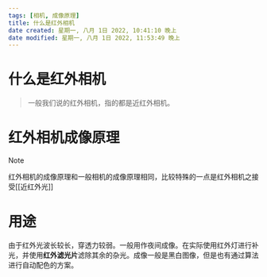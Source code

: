 ```yaml
---
tags: [相机, 成像原理]
title: 什么是红外相机
date created: 星期一, 八月 1日 2022, 10:41:10 晚上
date modified: 星期一, 八月 1日 2022, 11:53:49 晚上
---
```

# 什么是红外相机

> 一般我们说的红外相机，指的都是近红外相机。


# 红外相机成像原理

> [!NOTE]
> 
> 红外相机的成像原理和一般相机的成像原理相同，比较特殊的一点是红外相机之接受[[近红外光]]

# 用途

由于红外光波长较长，穿透力较弱。一般用作夜间成像。在实际使用红外灯进行补光，并使用**红外滤光片**滤除其余的杂光。成像一般是黑白图像，但是也有通过算法进行自动配色的方案。

